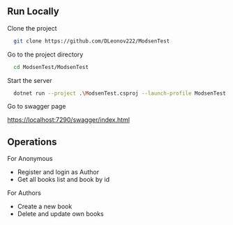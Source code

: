 ## Run Locally

Clone the project

```bash
  git clone https://github.com/DLeonov222/ModsenTest
```

Go to the project directory

```bash
  cd ModsenTest/ModsenTest
```

Start the server

```bash
  dotnet run --project .\ModsenTest.csproj --launch-profile ModsenTest
```

Go to swagger page 

<https://localhost:7290/swagger/index.html>


## Operations

For Anonymous
- Register and login as Author
- Get all books list and book by id

For Authors
- Create a new book
- Delete and update own books